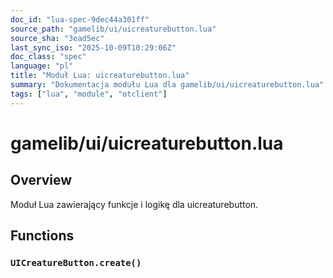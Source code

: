 ```yaml
---
doc_id: "lua-spec-9dec44a301ff"
source_path: "gamelib/ui/uicreaturebutton.lua"
source_sha: "3ead5ec"
last_sync_iso: "2025-10-09T10:29:06Z"
doc_class: "spec"
language: "pl"
title: "Moduł Lua: uicreaturebutton.lua"
summary: "Dokumentacja modułu Lua dla gamelib/ui/uicreaturebutton.lua"
tags: ["lua", "module", "otclient"]
---
```


# gamelib/ui/uicreaturebutton.lua

## Overview

Moduł Lua zawierający funkcje i logikę dla uicreaturebutton.

## Functions

### `UICreatureButton.create()`
